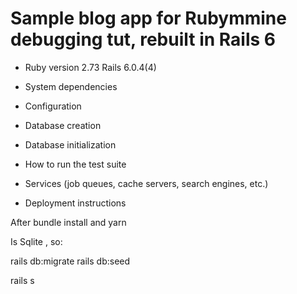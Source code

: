 # Sample blog app for Rubymmine debugging tut, rebuilt in Rails 6

* Ruby version 2.73 Rails 6.0.4(4)

* System dependencies

* Configuration

* Database creation

* Database initialization

* How to run the test suite

* Services (job queues, cache servers, search engines, etc.)

* Deployment instructions

After bundle install and yarn

Is Sqlite , so:

rails db:migrate
rails db:seed

rails s

